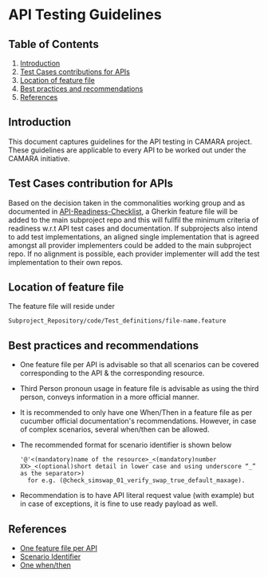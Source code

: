 # API Testing Guidelines

## Table of Contents
1. [Introduction](#introduction)
2. [Test Cases contributions for APIs](#contribution)
3. [Location of feature file](#location)
4. [Best practices and recommendations](#recommendations)
7. [References](#references)

## Introduction <a name="introduction"></a>
This document captures guidelines for the API testing in CAMARA project. These guidelines are applicable to every API to be worked out under the CAMARA initiative.

## Test Cases contribution for APIs <a name="contribution"></a>
Based on the decision taken in the commonalities working group and as documented in [API-Readiness-Checklist](https://github.com/camaraproject/Commonalities/blob/main/documentation/API-Readiness-Checklist.md), a Gherkin feature file will be added to the main subproject repo and this will fullfil the minimum criteria of readiness w.r.t API test cases and documentation. If subprojects also intend to add test implementations, an aligned single implementation that is agreed amongst all provider implementers could be added to the main subproject repo. If no alignment is possible, each provider implementer will add the test implementation to their own repos.

## Location of feature file <a name="location"></a>
The feature file will reside under 
```
Subproject_Repository/code/Test_definitions/file-name.feature
```

## Best practices and recommendations <a name="recommendations"></a>

* One feature file per API is advisable so that all scenarios can be covered corresponding to the API & the corresponding resource.
* Third Person pronoun usage in feature file is advisable as using the third person, conveys information in a more official manner.
* It is recommended to only have one When/Then in a feature file as per cucumber official documentation's recommendations. However, in case of  complex scenarios, several when/then can be allowed.
* The recommended format for scenario identifier is shown below
    ```
    '@'<(mandatory)name of the resource>_<(mandatory)number XX>_<(optional)short detail in lower case and using underscore “_” as the separator>)
      for e.g. (@check_simswap_01_verify_swap_true_default_maxage).
    ```

* Recommendation is to have API literal request value (with example) but in case of exceptions, it is fine to use ready payload as well.


## References <a name="references"></a>

* [One feature file per API](https://www.testquality.com/blog/tpost/v79acjttj1-cucumber-and-gherkin-language-best-pract)
* [Scenario Identifier](https://support.smartbear.com/cucumberstudio/docs/tests/best-practices.html#scenario-content-set-up-writing-standards)
* [One when/then](https://cucumber.io/docs/gherkin/reference/)
